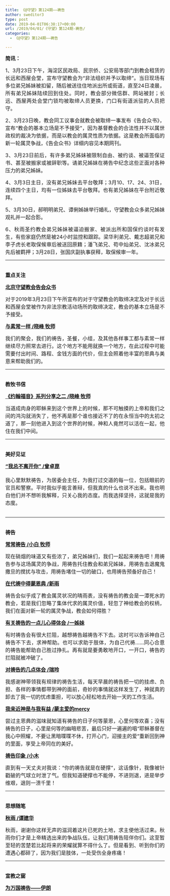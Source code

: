 ```yaml
---
title: 《@守望》第124期——祷告
author: sweditor3
type: post
date: 2019-04-01T06:38:17+00:00
url: /2019/04/01/《守望》第124期-祷告/
categories:
  - 《@守望》第124期——祷告

---
```

<p style="text-align: justify;">
  <span style="font-size: 12pt;"><strong>简讯：</strong></span>
</p>

<p style="text-align: justify;">
  <span style="font-size: 12pt;">1、3月23日下午，海淀区民政局、民宗侨、公安局等部门到教会租赁的长远和西屋会堂，宣布守望教会为“非法组织并予以取缔”。当日现场有多位弟兄姊妹被扣留，随后被送往住地派出所或街道，直至24日凌晨，所有弟兄姊妹陆续回到住处。同时，教会部分微信群、网站被封；长远、西屋两处会堂门锁均被取缔人员更换，门口有街道派驻的人员把守。</span>
</p>

<p style="text-align: justify;">
  <span style="font-size: 12pt;">2、3月23日晚，教会同工议事会就教会被取缔一事发布《告会众书》，宣布“教会的基本立场是不予接受”，因为基督教会的合法性并不以属世政权的裁决为依据，而是以教会的属灵性质为依据。这是教会所面临的新一轮属灵争战，《告会众书》详细内容见本期网刊。</span>
</p>

<p style="text-align: justify;">
  <span style="font-size: 12pt;">3、3月23日前后，有许多弟兄姊妹被限制自由、被约谈、被逼签保证书、甚至被搬家或被辞职等。请弟兄姊妹在祷告中纪念这些正面对各种压力的弟兄姊妹。</span>
</p>

<p style="text-align: justify;">
  <span style="font-size: 12pt;">4、3月3日主日，没有弟兄姊妹去平台敬拜；3月10、17、24、31日，连续四个主日，均有一位姊妹去平台敬拜。也有弟兄姊妹在平台附近敬拜。</span>
</p>

<p style="text-align: justify;">
  <span style="font-size: 12pt;">5、3月30日，郝明明弟兄、谭俐姊妹举行婚礼，守望教会众多弟兄姊妹观礼并一起合影。</span>
</p>

<p style="text-align: justify;">
  <span style="font-size: 12pt;">6、秋雨圣约教会弟兄姊妹被逼迫搬家、被派出所和国保约谈时有发生，有些家庭仍然是被24小时监控和跟踪。梁华利弟兄、戴志超弟兄和李子虎长老取保候审后被送回原籍；潘飞弟兄、苟中灿弟兄、沈冰弟兄先后被羁押；3月28日，张国庆副执事获释，取保候审一年。</span>
</p>

* * *

<p style="text-align: justify;">
  <span style="font-size: 12pt;"><br /> <strong>重点关注</strong></span>
</p>

<p style="text-align: justify;">
  <span style="font-size: 12pt;"><strong><a href="http://t5.shwchurch.org/2019/04/01/%E5%8C%97%E4%BA%AC%E5%AE%88%E6%9C%9B%E6%95%99%E4%BC%9A%E5%91%8A%E4%BC%9A%E4%BC%97%E4%B9%A6-4/">北京守望教会告会众书</a></strong></span>
</p>

<p style="text-align: justify;">
  <span style="font-size: 12pt;">对于2019年3月23日下午所宣布的对于守望教会的取缔决定及对于长远和西屋会堂被作为非法宗教活动场所的取缔决定，教会的基本立场是不予接受。</span>
</p>

<p style="text-align: justify;">
  <span style="font-size: 12pt;"><a href="http://t5.shwchurch.org/2019/04/01/%E4%B8%8E%E7%B4%A0%E5%B8%B8%E4%B8%80%E6%A0%B7-%E6%96%87-%E6%99%93%E5%B3%B0-%E7%89%A7%E5%B8%88/"><strong>与素常一样 /晓峰 牧师</strong></a></span>
</p>

<p style="text-align: justify;">
  <span style="font-size: 12pt;">我们的聚会，我们的祷告，圣餐，小组，及其他各样事工都与素常一样继续尽力照常去进行。这个地方不能用就换一个地方，在此过程中可能需要付出时间、路程、金钱方面的代价，但主会照着他丰富的恩典与美意来帮助我们的。</span>
</p>

* * *

<p style="text-align: justify;">
  <span style="font-size: 12pt;"><strong><br /> 教牧书信</strong></span>
</p>

<p style="text-align: justify;">
  <span style="font-size: 12pt;"><strong><a href="http://t5.shwchurch.org/2019/04/01/%E3%80%8A%E7%BA%A6%E7%BF%B0%E7%A6%8F%E9%9F%B3%E3%80%8B%E7%B3%BB%E5%88%97%E5%88%86%E4%BA%AB%E4%B9%8B%E4%BA%8C-%E6%96%87-%E6%99%93%E5%B3%B0-%E7%89%A7%E5%B8%88/">《约翰福音》系列分享之二 /晓峰 牧师</a></strong></span>
</p>

<p style="text-align: justify;">
  <span style="font-size: 12pt;">当道成肉身的耶稣来到这个世界上的时候，那不可触摸的上帝和我们之间的鸿沟就消失了，他不再是那个谁也接近不了的在永恒当中的太初之道了，那一刻他进入到这个世界的时候，神和人竟然可以活在一起，他住在我们中间。</span>
</p>

* * *

<p style="text-align: justify;">
  <span style="font-size: 12pt;"><strong><br /> 美好见证</strong></span>
</p>

<p style="text-align: justify;">
  <span style="font-size: 12pt;"><strong><a href="http://t5.shwchurch.org/2019/04/01/%E6%88%91%E6%80%BB%E4%B8%8D%E7%A6%BB%E5%BC%80%E4%BD%A0-%E6%96%87-%E6%9B%BE%E5%8D%93%E5%B4%91/">“我总不离开你” /曾卓崑</a></strong></span><br /> <span style="font-size: 12pt;"><span style="font-weight: 300;"><br /> 我心里默默祷告，为居委会主任，为我打过交道的每一位，包括眼前的官员和警察。平时我似乎能言善辩，但我真的什么也说不出来。我也明白他们并不想听我解释，只关心我的态度。而我选择坚持，这就是我的态度。<br /> </span><strong style="text-align: justify;"> </strong></span>
</p>

* * *

<p style="text-align: justify;">
  <span style="font-size: 12pt;"><strong><br /> 祷告</strong></span>
</p>

<p style="text-align: justify;">
  <span style="font-size: 12pt;"><a href="http://t5.shwchurch.org/2019/04/01/%E5%B8%B8%E5%B8%B8%E7%A5%B7%E5%91%8A-%E6%96%87-%E5%B0%8F%E7%99%BD-%E7%89%A7%E5%B8%88/"><strong>常常祷告 /小白 牧师</strong></a></span>
</p>

<p style="text-align: justify;">
  <span style="font-size: 12pt;">现在硝烟的味道又有些浓了，弟兄姊妹们，我们一起起来祷告吧！用祷告参与这场属灵的争战，用祷告托住教会和弟兄姊妹，用祷告击退魔鬼撒旦的搅扰与攻击，用祷告堵住一切的破口，也用祷告预备好自己！</span>
</p>

<p style="text-align: justify;">
  <span style="font-size: 12pt;"><strong><a href="http://t5.shwchurch.org/2019/04/01/%E5%9C%A8%E4%BB%A3%E7%A5%B7%E4%B8%AD%E5%BE%97%E8%92%99%E6%81%A9%E5%85%B8-%E6%96%87-%E6%96%B0%E9%9B%A8/">在代祷中得蒙恩典 /新雨</a></strong></span>
</p>

<p style="text-align: justify;">
  <span style="font-size: 12pt;">祷告会似乎成了教会属灵状况的晴雨表，没有祷告的教会是一潭死水的教会，若是我们忽略了集体代求的属灵价值，轻忽了神给教会的权柄，我们在面对新一轮的属灵争战，教会如何得胜？</span>
</p>

<p style="text-align: justify;">
  <span style="font-size: 12pt;"><strong><a href="http://t5.shwchurch.org/2019/04/01/%E6%9C%89%E5%85%B3%E7%A5%B7%E5%91%8A%E7%9A%84%E4%B8%80%E7%82%B9%E5%84%BF%E5%BF%83%E5%BE%97%E4%BD%93%E4%BC%9A-%E6%96%87-%E4%B8%80%E5%A7%8A%E5%A6%B9/">有关祷告的一点儿心得体会 /一姊妹</a></strong></span>
</p>

<p style="text-align: justify;">
  <span style="font-size: 12pt;">有时祷告会有很大拦阻，越想祷告越祷告不下去。这时可以告诉神自己祷告不下去，求神帮助。也可以求助于肢体，为自己代祷……同心合意的祷告能帮助自己胜过挣扎。再有就是要勇敢地开口，一开口，祷告的拦阻就被冲破了。</span>
</p>

<p style="text-align: justify;">
  <span style="font-size: 12pt;"><a href="http://t5.shwchurch.org/2019/04/01/%E5%AF%B9%E7%A5%B7%E5%91%8A%E7%9A%84%E5%87%A0%E7%82%B9%E4%BD%93%E4%BC%9A-%E6%96%87-%E7%91%9E%E7%8E%B2/"><strong>对祷告的几点体会 /瑞玲</strong></a></span>
</p>

<p style="text-align: justify;">
  <span style="font-size: 12pt;">我感谢神带领我有规律的祷告生活，每天早晨的祷告把一切的挂虑、负担、各样的事情都带到神的面前，奇妙的事情就这样发生了，神就真的卸去了我一切的忧虑重担，可以放心轻松地去开始一天的工作生活。</span>
</p>

<p style="text-align: justify;">
  <span style="font-size: 12pt;"><a href="http://t5.shwchurch.org/2019/04/01/%E6%88%91%E4%BA%B2%E8%BF%91%E7%A5%9E%E6%98%AF%E4%B8%8E%E6%88%91%E6%9C%89%E7%9B%8A-%E6%96%87-%E8%92%99%E4%B8%BB%E7%88%B1%E7%9A%84mercy/"><strong>我亲近神是与我有益 /蒙主爱的mercy</strong></a></span>
</p>

<p style="text-align: justify;">
  <span style="font-size: 12pt;">尝过主恩典的滋味就知道有祷告的日子何等蒙恩，心里何等欢喜；没有祷告的日子，心里是何等的幽暗悲苦，最后只好一遍遍的唱“耶稣基督在我心中照耀，不要让黑暗喋喋不休，打开心门，迎接主的爱”重新回到神的里面，享受上帝同在的美好。</span>
</p>

<p style="text-align: justify;">
  <span style="font-size: 12pt;"><strong><a href="http://t5.shwchurch.org/2019/04/01/%E7%A5%B7%E5%91%8A%E5%8D%B0%E8%B1%A1-%E6%96%87-%E5%B0%8F%E6%9C%A8/">祷告印象 /小木</a></strong></span>
</p>

<p style="text-align: justify;">
  <span style="font-size: 12pt;">直到有一天丈夫对我说：“你的祷告就是在硬撑”，这话像针，我像被针戳破的气球立时泄了气。但我知道硬撑也不能停，不进则退，进是举步维艰，退则一溃千里！</span>
</p>

* * *

<p style="text-align: justify;">
  <span style="font-size: 12pt;"><strong><br /> 思想随笔</strong></span>
</p>

<p style="text-align: justify;">
  <span style="font-size: 12pt;"><strong><a href="http://t5.shwchurch.org/2019/04/01/%E7%A7%8B%E9%9B%A8-%E6%96%87-%E8%B0%AD%E5%BB%BA%E5%8D%8E/">秋雨 /谭建华</a></strong></span>
</p>

<p style="text-align: justify;">
  <span style="font-size: 12pt;">秋雨，谢谢你这样无声的滋润着这片已死的土地，求主使他活过来。秋雨你们才是上帝精选出来的争战队伍，让我们用祷告陪伴你们。这至暂至轻的苦楚若比起将来的荣耀就算不得什么了。但是看到、听到你们的遭遇心都碎了，因为我们是肢体，一处受伤全身疼痛！</span>
</p>

* * *

<p style="text-align: justify;">
  <span style="font-size: 12pt;"><strong><br /> 宣教之窗</strong></span>
</p>

<p style="text-align: justify;">
  <strong><span style="font-size: 12pt;"><a href="http://t5.shwchurch.org/2019/04/01/%E4%B8%BA%E4%B8%87%E5%9B%BD%E7%A5%B7%E5%91%8A-%E4%BC%8A%E6%9C%97/">为万国祷告——伊朗</a></span></strong>
</p>